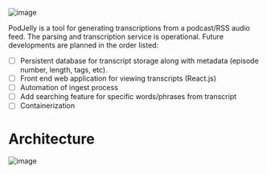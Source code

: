 ![image](https://user-images.githubusercontent.com/16928672/139945152-1d71c4eb-53e2-4834-892e-b13813514149.png)

PodJelly is a tool for generating transcriptions from a podcast/RSS audio feed.
The parsing and transcription service is operational. Future developments are planned in the order listed:

- [ ] Persistent database for transcript storage along with metadata (episode number, length, tags, etc).
- [ ] Front end web application for viewing transcripts (React.js)
- [ ] Automation of ingest process
- [ ] Add searching feature for specific words/phrases from transcript
- [ ] Containerization

# Architecture

![image](https://user-images.githubusercontent.com/16928672/139929165-a4e81ebb-1800-41ea-abfb-2da6469f4716.png)
